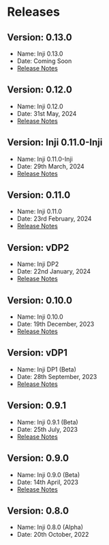 # Releases

## Version: 0.13.0

* Name: Inji 0.13.0
* Date: Coming Soon
* [Release Notes](./#version-0.13.0)

## Version: 0.12.0

* Name: Inji 0.12.0
* Date: 31st May, 2024
* [Release Notes](./#version-0.12.0)

## Version: Inji 0.11.0-Inji

* Name: Inji 0.11.0-Inji
* Date: 29th March, 2024
* [Release Notes](https://docs.mosip.io/inji/inji-mobile-wallet/versions/version-0.11.0-inji)

## Version: 0.11.0

* Name: Inji 0.11.0
* Date: 23rd February, 2024
* [Release Notes](https://docs.mosip.io/inji/inji-mobile-wallet/versions/version-0.11.0)

## Version: vDP2

* Name: Inji DP2
* Date: 22nd January, 2024
* [Release Notes](version-inji-dp2/)

## Version: 0.10.0

* Name: Inji 0.10.0
* Date: 19th December, 2023
* [Release Notes](../../inji-mobile-wallet/versions/version-0.10.0)

## Version: vDP1

* Name: Inji DP1 (Beta)
* Date: 28th September, 2023
* [Release Notes](version-inji-dp1.md)

## Version: 0.9.1

* Name: Inji 0.9.1 (Beta)
* Date: 25th July, 2023
* [Release Notes](../../inji-mobile-wallet/versions/version-0.9.1)

## Version: 0.9.0

* Name: Inji 0.9.0 (Beta)
* Date: 14th April, 2023
* [Release Notes](../../inji-mobile-wallet/versions/version-0.9.0)

## Version: 0.8.0

* Name: Inji 0.8.0 (Alpha)
* Date: 20th October, 2022
